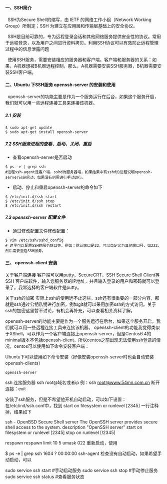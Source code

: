 #### 一、SSH简介
&nbsp;	SSH为Secure Shell的缩写，由 IETF 的网络工作小组（Network Working Group）所制定；SSH 为建立在应用层和传输层基础上的安全协议。

&nbsp;	SSH是目前可靠的，专为远程登录会话和其他网络服务提供安全性的协议。常用于远程登录，以及用户之间进行资料拷贝。利用SSH协议可以有效防止远程管理过程中的信息泄露问题

&nbsp;	使用SSH服务，需要安装相应的服务器和客户端。客户端和服务器的关系：如果，A机器想被B机器远程控制，那么，A机器需要安装SSH服务器，B机器需要安装SSH客户端。

#### 二、Ubuntu 下SSH服务 openssh-server 的安装和使用

&nbsp;	openssh-server的功能主要是作为一个服务运行在后台，如果这个服务开启，我们就可以用一些远程连接工具来连接该机器。

##### 2.1 安装
```shell
$ sudo apt-get update
$ sudo apt-get install openssh-server
```
##### 7.2 SSH服务进程的查看、启动、关闭、重启

- 查看openssh-server是否启动
```shell
$ ps -e | grep ssh
#进程ssh-agent是客户端，sshd为服务器端，如果结果中有sshd的进程说明openssh-server已经启动，如果没有则需进行手动运行。
```
- 启动、停止和重启openssh-server的命令如下

```shell
$ /etc/init.d/ssh start
$ /etc/init.d/ssh stop
$ /etc/init.d/ssh restart
```

##### 7.3 openssh-server 配置文件
- 通过修改配置文件修改配置：
```shell
$ vim /etc/ssh/sshd_config
# 这里可以配置SSH的服务端口等，例如：默认端口是22，可以自定义为其他端口号，如222，然后需要重启SSH服务。
```
#### 三、 openssh-client 安装



关于客户端连接
客户端可以用putty、SecureCRT、SSH Secure Shell Client等SSH 客户端软件，输入您服务器的IP地址，并且输入登录的用户和密码就可以登录了。我常选择的客户端软件是putty。

关于ssh的加密
实际上ssh的使用远不止这些，ssh还有很重要的一部分内容，那就是ssh通过公钥私钥进行加密，例如git就可以采用加密ssh的方式访问。关于ssh的加密这里暂不讨论，有机会再补充，可以查看相关资料了解。

openssh-server的功能主要是作为一个服务运行在后台，如果这个服务开启，我们就可以用一些远程连接工具来连接该机器。
openssh-client的功能我觉得类似于XShell，可以作为一个客户端连接上openssh-server，但是Centos6.4的minimal版本不包括openssh-client，所以centos之前出现无法使用ssh登录的情况，centos可以使用如下命令安装客户端：

Ubuntu下可以使用如下命令安装（好像安装openssh-server时也会自动安装openssh-clients）

```
openssh-server
```
ssh 连接服务器
ssh root@域名或者ip
例：ssh root@www.54mn.com.cn
断开连接：exit











安装了ssh服务，但是不希望他开机自动启动，可以如下设置： 在/etc/init/ssh.conf中，找到 
start on filesystem or runlevel [2345]
一行注释掉，结果如下


ssh - OpenBSD Secure Shell server
The OpenSSH server provides secure shell access to the system.
description "OpenSSH server"
start on filesystem or runlevel [2345]
stop on runlevel [!2345]

respawn
respawn limit 10 5
umask 022
重新启动，使用

$ ps -e | grep ssh
1604 ? 00:00:00 ssh-agent
检查没有自动启动，如果希望手动启动，可以

sudo service ssh start  #手动启动服务
sudo service ssh stop  #手动停止服务
sudo service ssh status  #查看服务状态












